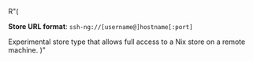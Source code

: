R"(

**Store URL format**: `ssh-ng://[username@]hostname[:port]`

Experimental store type that allows full access to a Nix store on a
remote machine.
)"
